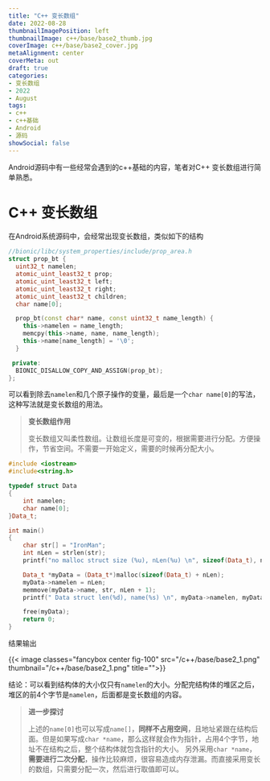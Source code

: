 ```yaml
---
title: "C++ 变长数组"
date: 2022-08-28
thumbnailImagePosition: left
thumbnailImage: c++/base/base2_thumb.jpg
coverImage: c++/base/base2_cover.jpg
metaAlignment: center
coverMeta: out
draft: true
categories:
- 变长数组
- 2022
- August 
tags:
- c++
- c++基础
- Android
- 源码
showSocial: false
---
```


Android源码中有一些经常会遇到的c++基础的内容，笔者对C++ 变长数组进行简单熟悉。

<!--more-->
# C++ 变长数组

在Android系统源码中，会经常出现变长数组，类似如下的结构

```c++
//bionic/libc/system_properties/include/prop_area.h
struct prop_bt {
  uint32_t namelen;
  atomic_uint_least32_t prop;
  atomic_uint_least32_t left;
  atomic_uint_least32_t right;
  atomic_uint_least32_t children;
  char name[0];

  prop_bt(const char* name, const uint32_t name_length) {
    this->namelen = name_length;
    memcpy(this->name, name, name_length);
    this->name[name_length] = '\0';
  }

 private:
  BIONIC_DISALLOW_COPY_AND_ASSIGN(prop_bt);
};
```

可以看到除去`namelen`和几个原子操作的变量，最后是一个`char name[0]`的写法，这种写法就是变长数组的用法。

> **变长数组作用**
>
> 变长数组又叫柔性数组。让数组长度是可变的，根据需要进行分配。方便操作，节省空间。不需要一开始定义，需要的时候再分配大小。



```c++
#include <iostream>
#include<string.h>

typedef struct Data
{
    int namelen;
    char name[0];
}Data_t;

int main()
{
    char str[] = "IronMan";
    int nLen = strlen(str);
    printf("no malloc struct size (%u), nLen(%u) \n", sizeof(Data_t), nLen);

    Data_t *myData = (Data_t*)malloc(sizeof(Data_t) + nLen);
    myData->namelen = nLen;
    memmove(myData->name, str, nLen + 1);
    printf(" Data struct len(%d), name(%s) \n", myData->namelen, myData->name );

    free(myData);
    return 0;
}
```

结果输出

{{< image classes="fancybox center fig-100" src="/c++/base/base2_1.png" thumbnail="/c++/base/base2_1.png" title="">}}

结论：可以看到结构体的大小仅只有`namelen`的大小。分配完结构体的堆区之后，堆区的前4个字节是`namelen`，后面都是变长数组的内容。



> **进一步探讨**
>
> 上述的`name[0]`也可以写成`name[]`，**同样不占用空间**，且地址紧跟在结构后面。但是如果写成`char *name`，那么这样就会作为指针，占用4个字节，地址不在结构之后，整个结构体就包含指针的大小。
> 另外采用`char *name`，**需要进行二次分配**，操作比较麻烦，很容易造成内存泄漏。而直接采用变长的数组，只需要分配一次，然后进行取值即可以。